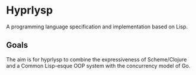 # Hyprlysp

A programming language specification and implementation based on Lisp.

## Goals

The aim is for hyprlysp to combine the expressiveness of Scheme/Clojure and a Common Lisp-esque OOP system with the concurrency model of Go.
